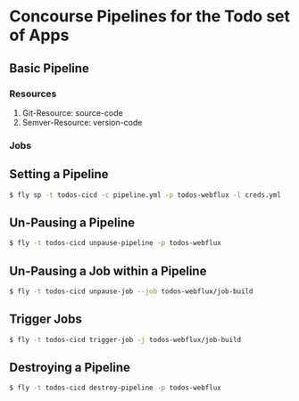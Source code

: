 # Concourse Pipelines for the Todo set of Apps

## Basic Pipeline

### Resources

1. Git-Resource: source-code  
1. Semver-Resource: version-code

### Jobs

## Setting a Pipeline

```bash
$ fly sp -t todos-cicd -c pipeline.yml -p todos-webflux -l creds.yml
```

## Un-Pausing a Pipeline

```bash
$ fly -t todos-cicd unpause-pipeline -p todos-webflux
```

## Un-Pausing a Job within a Pipeline

```bash
$ fly -t todos-cicd unpause-job --job todos-webflux/job-build
```

## Trigger Jobs

```bash
$ fly -t todos-cicd trigger-job -j todos-webflux/job-build
```

## Destroying a Pipeline

```bash
$ fly -t todos-cicd destroy-pipeline -p todos-webflux
```